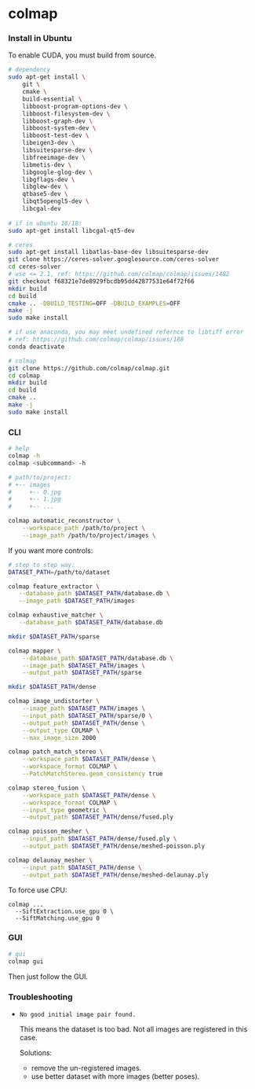 # colmap



### Install in Ubuntu

To enable CUDA, you must build from source.

```bash
# dependency
sudo apt-get install \
    git \
    cmake \
    build-essential \
    libboost-program-options-dev \
    libboost-filesystem-dev \
    libboost-graph-dev \
    libboost-system-dev \
    libboost-test-dev \
    libeigen3-dev \
    libsuitesparse-dev \
    libfreeimage-dev \
    libmetis-dev \
    libgoogle-glog-dev \
    libgflags-dev \
    libglew-dev \
    qtbase5-dev \
    libqt5opengl5-dev \
    libcgal-dev
    
# if in ubuntu 16/18:
sudo apt-get install libcgal-qt5-dev

# ceres
sudo apt-get install libatlas-base-dev libsuitesparse-dev
git clone https://ceres-solver.googlesource.com/ceres-solver
cd ceres-solver
# use <= 2.1, ref: https://github.com/colmap/colmap/issues/1482
git checkout f68321e7de8929fbcdb95dd42877531e64f72f66 
mkdir build
cd build
cmake .. -DBUILD_TESTING=OFF -DBUILD_EXAMPLES=OFF
make -j
sudo make install

# if use anaconda, you may meet undefined refernce to libtiff error
# ref: https://github.com/colmap/colmap/issues/188
conda deactivate

# colmap
git clone https://github.com/colmap/colmap.git
cd colmap
mkdir build
cd build
cmake ..
make -j
sudo make install
```



### CLI

```bash
# help
colmap -h
colmap <subcommand> -h

# path/to/project:
# +-- images
#     +-- 0.jpg
#     +-- 1.jpg
#     +-- ...

colmap automatic_reconstructor \
	--workspace_path /path/to/project \
	--image_path /path/to/project/images \
```

If you want more controls:

```bash
# step to step way:
DATASET_PATH=/path/to/dataset

colmap feature_extractor \
   --database_path $DATASET_PATH/database.db \
   --image_path $DATASET_PATH/images

colmap exhaustive_matcher \
   --database_path $DATASET_PATH/database.db

mkdir $DATASET_PATH/sparse

colmap mapper \
    --database_path $DATASET_PATH/database.db \
    --image_path $DATASET_PATH/images \
    --output_path $DATASET_PATH/sparse

mkdir $DATASET_PATH/dense

colmap image_undistorter \
    --image_path $DATASET_PATH/images \
    --input_path $DATASET_PATH/sparse/0 \
    --output_path $DATASET_PATH/dense \
    --output_type COLMAP \
    --max_image_size 2000

colmap patch_match_stereo \
    --workspace_path $DATASET_PATH/dense \
    --workspace_format COLMAP \
    --PatchMatchStereo.geom_consistency true

colmap stereo_fusion \
    --workspace_path $DATASET_PATH/dense \
    --workspace_format COLMAP \
    --input_type geometric \
    --output_path $DATASET_PATH/dense/fused.ply

colmap poisson_mesher \
    --input_path $DATASET_PATH/dense/fused.ply \
    --output_path $DATASET_PATH/dense/meshed-poisson.ply

colmap delaunay_mesher \
    --input_path $DATASET_PATH/dense \
    --output_path $DATASET_PATH/dense/meshed-delaunay.ply
```

To force use CPU:

```
colmap ...
  --SiftExtraction.use_gpu 0 \
  --SiftMatching.use_gpu 0
```





### GUI

```bash
# gui
colmap gui
```

Then just follow the GUI.



### Troubleshooting

* `No good initial image pair found.`

  This means the dataset is too bad. Not all images are registered in this case. 

  Solutions:

  * remove the un-registered images.
  * use better dataset with more images (better poses).

  

